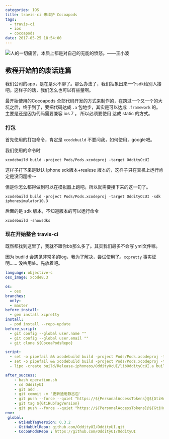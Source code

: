 ```yaml
---
categories: IOS
title: travis-ci 来维护 Cocoapods
tags:
  - travis-ci
  - ios
  - cocoapods
date: 2017-05-25 18:54:00
---
```


![](/publicFiles/images/stock-photo/stock-photo-213307611.jpg "人的一切痛苦，本质上都是对自己的无能的愤怒。——王小波")

## 教程开始前的废话连篇
我们公司的app，是在是火不聊了。那么办法了，我们抽象出来一个sdk给别人接吧。这样子的话，我们怎么也可以有些量啊。

最开始使用的Cocoapods 全部代码开发的方式来制作的，在跨过一个又一个的大坑之后，终于到了，要把代码达成 `.a` 包地步，其实是可以达成 `.framework` 的。主要是还是因为代码需要兼容 ios 7 。
所以必须要使用 达成 static 的方式。

### 打包
首先使用的打包命令，肯定是 `xcodebuild` 不要问我，如何使用，google吧。

我们使用的命令时
````shell
xcodebuild build -project Pods/Pods.xcodeproj -target OddityOcUI
````

这样子打下来是默认 Iphone sdk版本+realese 版本的，这样子只在真机上运行肯定是没问题啦～

但是你怎么都得做到可以在模拟器上跑吧。所以就需要接下来的这一句了。

````shell
xcodebuild build -project Pods/Pods.xcodeproj -target OddityOcUI -sdk iphonesimulator10.3
````

后面的是 sdk 版本，不知道版本的可以运行命令
````shell
xcodebuild -showsdks
````

### 现在开始整合 travis-ci
既然都找到这里了，我就不跟你bb那么多了。其实我们最多不会写 yml文件嘛。

因为 budild 会遇见非常多的log，我为了解决，尝试使用了。`xcpretty` 事实证明……   没啥用处。先放着吧。

````yaml
language: objective-c
osx_image: xcode8.3

os:
  - osx
branches:
  only:
  - master
before_install:
  - gem install xcpretty
install:
  - pod install --repo-update
before_script:
  - git config --global user.name ""
  - git config --global user.email ""
  - git clone ${CocoaPodsRepo}

script:
  - set -o pipefail && xcodebuild build -project Pods/Pods.xcodeproj -target OddityOcUI | xcpretty -c
  - set -o pipefail && xcodebuild build -project Pods/Pods.xcodeproj -target OddityOcUI -sdk iphonesimulator10.3 | xcpretty -c
  - lipo -create build/Release-iphoneos/OddityOcUI/libOddityOcUI.a build/Release-iphonesimulator/OddityOcUI/libOddityOcUI.a  -output libOddityOcUI.a

after_success:
    - bash operation.sh
    - cd OddityUI
    - git add .
    - git commit -m '更新通用静态包'
    - git push --force --quiet "https://${PersonalAccessTokens}@${GtiHubUrlRepo}" master:master
    - git tag ${GtiHubTagVersion}
    - git push --force --quiet "https://${PersonalAccessTokens}@${GtiHubUrlRepo}" ${GtiHubTagVersion}:${GtiHubTagVersion}
env:
 global:
    - GtiHubTagVersion: 0.3.2
    - GtiHubUrlRepo: github.com/OddityUI/OddityUI.git
    - CocoaPodsRepo : https://github.com/OddityUI/OddityUI

````
